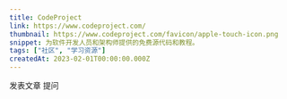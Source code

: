 ```yaml
---
title: CodeProject
link: https://www.codeproject.com/
thumbnail: https://www.codeproject.com/favicon/apple-touch-icon.png
snippet: 为软件开发人员和架构师提供的免费源代码和教程。
tags: ["社区", "学习资源"]
createdAt: 2023-02-01T00:00:00.000Z
---
```

发表文章
提问